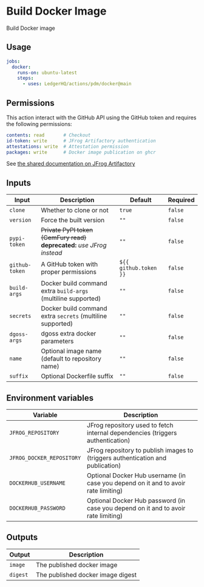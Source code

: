 # Build Docker Image

Build Docker image

## Usage

```yaml
jobs:
  docker:
    runs-on: ubuntu-latest
    steps:
      - uses: LedgerHQ/actions/pdm/docker@main
```

## Permissions

This action interact with the GitHub API using the GitHub token and requires the following permissions:

```yaml
contents: read       # Checkout
id-token: write      # JFrog Artifactory authentication
attestations: write  # Attestation permission
packages: write      # Docker image publication on ghcr
```

See [the shared documentation on JFrog Artifactory](https://github.com/LedgerHQ/actions/tree/main/pdm#jfrog-artifactory)

## Inputs

| Input | Description | Default | Required |
|-------|-------------|---------|----------|
| `clone` | Whether to clone or not | `true` | `false` |
| `version` | Force the built version | `""` | `false` |
| `pypi-token` | ~~Private PyPI token (GemFury read)~~ **deprecated:** _use JFrog instead_ | `""` | `false` |
| `github-token` | A GitHub token with proper permissions | `${{ github.token }}` | `false` |
| `build-args` | Docker build command extra `build-args` (multiline supported) | `""` | `false` |
| `secrets` | Docker build command extra `secrets` (multiline supported) | `""` | `false` |
| `dgoss-args` | dgoss extra docker parameters | `""` | `false` |
| `name` | Optional image name (default to repository name) | `""` | `false` |
| `suffix` | Optional Dockerfile suffix | `""` | `false` |

## Environment variables

| Variable | Description |
|--------|-------------|
| `JFROG_REPOSITORY` | JFrog repository used to fetch internal dependencies (triggers authentication) |
| `JFROG_DOCKER_REPOSITORY` | JFrog repository to publish images to (triggers authentication and publication) |
| `DOCKERHUB_USERNAME` | Optional Docker Hub username (in case you depend on it and to avoir rate limiting) |
| `DOCKERHUB_PASSWORD` | Optional Docker Hub password (in case you depend on it and to avoir rate limiting) |

## Outputs

| Output | Description |
|--------|-------------|
| `image` | The published docker image |
| `digest` | The published docker image digest |
